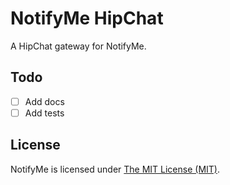 # NotifyMe HipChat

A HipChat gateway for NotifyMe.

## Todo

- [ ] Add docs
- [ ] Add tests

## License

NotifyMe is licensed under [The MIT License (MIT)](LICENSE).
